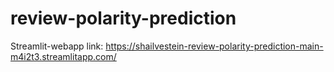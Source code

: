# review-polarity-prediction

Streamlit-webapp link: https://shailvestein-review-polarity-prediction-main-m4i2t3.streamlitapp.com/
